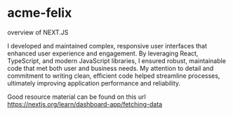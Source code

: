 # acme-felix

overview of NEXT.JS

I developed and maintained complex, responsive user interfaces that enhanced user experience and engagement. By leveraging React, TypeScript, and modern JavaScript libraries, I ensured robust, maintainable code that met both user and business needs. My attention to detail and commitment to writing clean, efficient code helped streamline processes, ultimately improving application performance and reliability.

Good resource material can be found on this url <https://nextjs.org/learn/dashboard-app/fetching-data>
